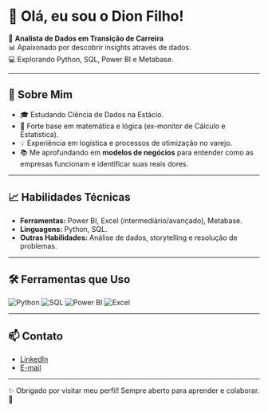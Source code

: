 # 👋 Olá, eu sou o Dion Filho!  

🎯 **Analista de Dados em Transição de Carreira**  
📊 Apaixonado por descobrir insights através de dados.  
💻 Explorando Python, SQL, Power BI e Metabase.  

---

## 🌟 Sobre Mim
- 🎓 Estudando Ciência de Dados na Estácio.  
- 🧠 Forte base em matemática e lógica (ex-monitor de Cálculo e Estatística).  
- 💡 Experiência em logística e processos de otimização no varejo.  
- 📚 Me aprofundando em **modelos de negócios** para entender como as empresas funcionam e identificar suas reais dores.  

---

## 📈 Habilidades Técnicas
- **Ferramentas:** Power BI, Excel (intermediário/avançado), Metabase.  
- **Linguagens:** Python, SQL.  
- **Outras Habilidades:** Análise de dados, storytelling e resolução de problemas.  


---

## 🛠️ Ferramentas que Uso
![Python](https://img.shields.io/badge/-Python-3776AB?style=for-the-badge&logo=python&logoColor=white)
![SQL](https://img.shields.io/badge/-SQL-4479A1?style=for-the-badge&logo=postgresql&logoColor=white)
![Power BI](https://img.shields.io/badge/-Power%20BI-F2C811?style=for-the-badge&logo=powerbi&logoColor=white)
![Excel](https://img.shields.io/badge/-Excel-217346?style=for-the-badge&logo=microsoft-excel&logoColor=white)

---

## 📫 Contato
- [LinkedIn](https://www.linkedin.com/in/dionfilho)  
- [E-mail](mailto:diontfilho@gmail.com)  

---

✨ Obrigado por visitar meu perfil! Sempre aberto para aprender e colaborar. 🚀
